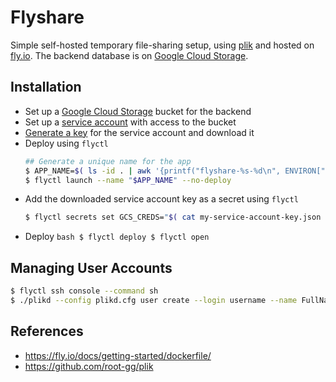 # Flyshare

Simple self-hosted temporary file-sharing setup, using [plik](https://github.com/root-gg/plik) and hosted on [fly.io](https://fly.io/).
The backend database is on [Google Cloud Storage](https://cloud.google.com/storage).

## Installation

   * Set up a [Google Cloud Storage](https://cloud.google.com/storage) bucket for the backend
   * Set up a [service account](https://cloud.google.com/storage/docs/projects#service-accounts) with access to the bucket
   * [Generate a key](https://cloud.google.com/iam/docs/creating-managing-service-account-keys) for the service account and download it
   * Deploy using `flyctl`
       ```bash
       ## Generate a unique name for the app
       $ APP_NAME=$( ls -id . | awk '{printf("flyshare-%s-%d\n", ENVIRON["USER"], $1)}' )
       $ flyctl launch --name "$APP_NAME" --no-deploy
       ```
   * Add the downloaded service account key as a secret using `flyctl`
        ```bash
        $ flyctl secrets set GCS_CREDS="$( cat my-service-account-key.json )"
        ```
   * Deploy
         ```bash
         $ flyctl deploy
         $ flyctl open
         ```

## Managing User Accounts

```bash
$ flyctl ssh console --command sh
$ ./plikd --config plikd.cfg user create --login username --name FullName
```

## References

   * https://fly.io/docs/getting-started/dockerfile/
   * https://github.com/root-gg/plik
